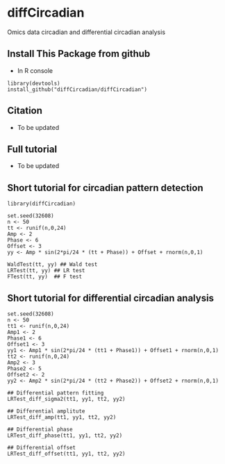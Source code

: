 # diffCircadian
Omics data circadian and differential circadian analysis

## Install This Package from github
* In R console

```{R}
library(devtools)
install_github("diffCircadian/diffCircadian") 
```

## Citation

* To be updated


## Full tutorial

* To be updated

## Short tutorial for circadian pattern detection

```{R}
library(diffCircadian)

set.seed(32608)
n <- 50
tt <- runif(n,0,24) 
Amp <- 2
Phase <- 6
Offset <- 3
yy <- Amp * sin(2*pi/24 * (tt + Phase)) + Offset + rnorm(n,0,1)

WaldTest(tt, yy) ## Wald test
LRTest(tt, yy) ## LR test
FTest(tt, yy)  ## F test
```

## Short tutorial for differential circadian analysis

```{R}
set.seed(32608)
n <- 50
tt1 <- runif(n,0,24) 
Amp1 <- 2
Phase1 <- 6
Offset1 <- 3
yy1 <- Amp1 * sin(2*pi/24 * (tt1 + Phase1)) + Offset1 + rnorm(n,0,1)
tt2 <- runif(n,0,24) 
Amp2 <- 3
Phase2 <- 5
Offset2 <- 2
yy2 <- Amp2 * sin(2*pi/24 * (tt2 + Phase2)) + Offset2 + rnorm(n,0,1)

## Differential pattern fitting
LRTest_diff_sigma2(tt1, yy1, tt2, yy2)

## Differential amplitute
LRTest_diff_amp(tt1, yy1, tt2, yy2)

## Differential phase 
LRTest_diff_phase(tt1, yy1, tt2, yy2)

## Differential offset 
LRTest_diff_offset(tt1, yy1, tt2, yy2)


```
